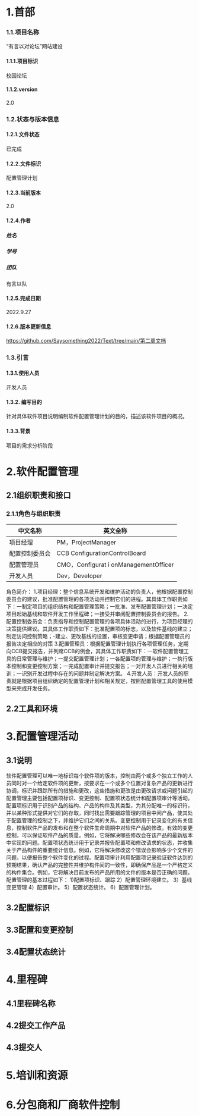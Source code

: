 # 1.首部
### 1.1.项目名称
“有言以对论坛”网站建设
#### 1.1.1.项目标识
校园论坛
#### 1.1.2.version
2.0
### 1.2.状态与版本信息

#### 1.2.1.文件状态
已完成
#### 1.2.2.文件标识
配置管理计划
#### 1.2.3.当前版本
2.0 
#### 1.2.4.作者

##### 姓名

##### 学号

##### 团队
有言以队
#### 1.2.5.完成日期
2022.9.27
#### 1.2.6.版本更新信息
https://github.com/Saysomething2022/Text/tree/main/第二周文档
### 1.3.引言
#### 1.3.1.使用人员
开发人员
#### 1.3.2. 编写目的
针对具体软件项目说明编制软件配置管理计划的目的，描述该软件项目的概况。
#### 1.3.3.背景
项目的需求分析阶段

# 2.软件配置管理
## 2.1组织职责和接口
### 2.1.1角色与组织职责

中文名称  | 英文全称
-------- | -----
项目经理  | PM，ProjectManager
配置控制委员会  | CCB ConfigurationControlBoard
配置管理员  | CMO，Configurat i onManagementOfficer
开发人员  | Dev，DeveIoper

角色简介：
1.项目经理：整个信息系统开发和维护活动的负责人，他根据配置控制委员会的建议，批准配置管理的各项活动并控制它们的进程。其具体工作职责如下：一制定项目的组织结构和配置管理策略；一批准、发布配置管理计划；一决定项目起始基线和软件开发工作里程碑；一接受并审阅配置控制委员会的报告。
2.配置控制委员会：负责指导和控制配置管理的各项具体活动的进行，为项目经理的决策提供建议。其具体工作职责如下：批准配置项的标志，以及软件基线的建立；制定访问控制策略；-建立、更改基线的设置，审核变更申请；根据配置管理员的报告决定相应的对策
3.配置管理员：根据配置管理计划执行各项管理任务，定期向CCB提交报告，并列席CCB的例会，其具体工作职责如下：一软件配置管理工具的日常管理与维护；一提交配置管理计划；一各配置项的管理与维护；一执行版本控制和变更控制方案；一完成配置审计并提交报告；一对开发人员进行相关的培训；一识别开发过程中存在的问题并制定解决方案。
4.开发人员：开发人员的职责就是根据项目组织确定的配置管理计划和相关规定，按照配置管理工具的使用模型来完成开发任务。

## 2.2工具和环境


# 3.配置管理活动
## 3.1说明
软件配置管理可以唯一地标识每个软件项的版本，控制由两个或多个独立工作的人员同时对一个给定软件项的更新，按要求在一个或多个位置对复杂产品的更新进行协调，标识并跟踪所有的措施和更改，这些措施和更改是由更改请求或问题引起的配置管理主要包括配置项标识、变更控制、配置项状态统计和配置项审计等活动。配置项标识用于识别产品的结构、产品的构件及其类型，为其分配唯一的标识符，并以某种形式提供对它们的存取，同时找出需要跟踪管理的项目中间产品，使其处于配置管理的控制之下，并维护它们之间的关系。变更控制用于记录变化的有关信息，控制软件产品的发布和在整个软件生命周期中对软件产品的修改。有效的变更控制，可以保证软件产品的质量。例如，它将解决哪些修改会在该产品的最新版本中实现的问题。配置项状态统计用于记录并报告配置项和修改请求的状态，并收集关于产品构件的重要统计信息。例如，它将解决修改这个错误会影响多少个文件的问题，以便报告整个软件变化的过程。配置项审计利用配置项记录验证软件达到的预期结果，确认产品的完整性并维护构件间的一致性，即确保产品是一个严格定义的构件集合。例如，它将解决目前发布的产品所用的文件的版本是否正确的问题。
配置管理的基本过程如下：
1)配置项标识、跟踪
2）配置管理环境建立。
3）基线变更管理
4）配置审计。
5）配置状态统计。
6）配置管理计划。
## 3.2配置标识
## 3.3配置和变更控制
## 3.4配置状态统计

# 4.里程碑
## 4.1里程碑名称
## 4.2提交工作产品
## 4.3提交人

# 5.培训和资源

# 6.分包商和厂商软件控制
